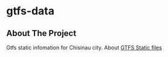 # gtfs-data
## About The Project
Gtfs static infomation for Chisinau city. About [GTFS Static files](https://developers.google.com/transit/gtfs)




